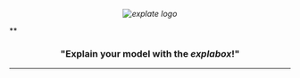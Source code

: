 *<p align="center">
  <img src="https://git.science.uu.nl/m.j.robeer/explabox/-/raw/main/img/explabox.png" alt="explate logo">*
</p>

**<h3 align="center">
"Explain your model with the *explabox*!"
</h3>

---
